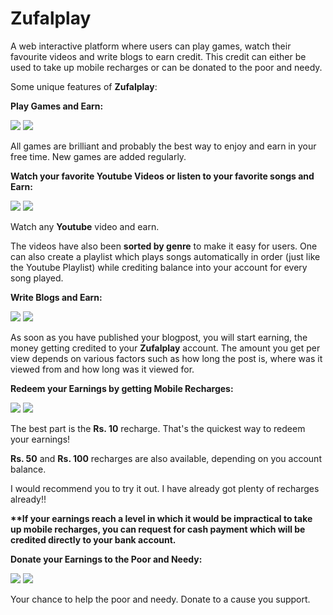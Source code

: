 # Zufalplay

A web interactive platform where users can play games, watch their favourite videos and write blogs to earn credit. This credit can either be used to take up mobile recharges or can be donated to the poor and needy.

Some unique features of <b>Zufalplay</b>:

<b>Play Games and Earn:</b>

<img src="https://qph.ec.quoracdn.net/main-qimg-eaa31c919a11ad0321f995af8fdc4563.webp">
<img src="https://qph.ec.quoracdn.net/main-qimg-7c59f0d839a9e036fda0a6245bb9b42f.webp">

All games are brilliant and probably the best way to enjoy and earn in your free time. New games are added regularly.

<b>Watch your favorite Youtube Videos or listen to your favorite songs and Earn:</b>

<img src="https://qph.ec.quoracdn.net/main-qimg-48a368faf12b954e3fb8cd99590e6003.webp">
<img src="https://qph.ec.quoracdn.net/main-qimg-e88d97de40fc2d179c3d7dd615f242ba.webp">

Watch any <b>Youtube</b> video and earn.

The videos have also been <b>sorted by genre</b> to make it easy for users. One can also create a playlist which plays songs automatically in order (just like the Youtube Playlist) while crediting balance into your account for every song played.

<b>Write Blogs and Earn:</b>

<img src="https://qph.ec.quoracdn.net/main-qimg-6242032ef6285c6f06f7ff273ee560fc">
<img src="https://qph.ec.quoracdn.net/main-qimg-7464dcd3e135c0ffb905cd3a37fbdb7a">

As soon as you have published your blogpost, you will start earning, the money getting credited to your <b>Zufalplay</b> account. The amount you get per view depends on various factors such as how long the post is, where was it viewed from and how long was it viewed for.

<b>Redeem your Earnings by getting Mobile Recharges:</b>

<img src="https://qph.ec.quoracdn.net/main-qimg-10deff9f85c1a915d355cc79cd615ea6.webp">
<img src="https://qph.ec.quoracdn.net/main-qimg-beb88b08d008ad9504bc6a4c1c0283f5.webp">

The best part is the <b>Rs. 10</b> recharge. That's the quickest way to redeem your earnings!

<b>Rs. 50</b> and <b>Rs. 100</b> recharges are also available, depending on you account balance.

I would recommend you to try it out. I have already got plenty of recharges already!!

<b>**If your earnings reach a level in which it would be impractical to take up mobile recharges, you can request for cash payment which will be credited directly to your bank account.</b>

<b>Donate your Earnings to the Poor and Needy:</b>

<img src="https://qph.ec.quoracdn.net/main-qimg-8e310a4a9119a2fae7a7ca80fd6a23d5">
<img src="https://qph.ec.quoracdn.net/main-qimg-8b8eea8db657990784a04e3a93e4c4ee">

Your chance to help the poor and needy. Donate to a cause you support.
